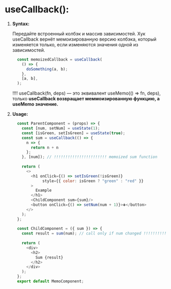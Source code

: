 # useCallback():

1) **Syntax:**  

    Передайте встроенный колбэк и массив зависимостей. Хук useCallback вернёт мемоизированную версию колбэка,
    который изменяется только, если изменяются значения одной из зависимостей.
    
    ```js
      const memoizedCallback = useCallback(
        () => {
          doSomething(a, b);
        },
        [a, b],
      );
    ```
    
    !!!! useCallback(fn, deps) — это эквивалент useMemo(() => fn, deps), только **useCallback возвращает 
    меммоизированную функцию, а useMemo значение.**

2) **Usage:**

    ```js
      const ParentComponent = (props) => {
        const [num, setNum] = useState(1);
        const [isGreen, setIsGreen] = useState(true);
        const sum = useCallback(() => {
          n => {
            return n + n
          };
        }, [num]); // !!!!!!!!!!!!!!!!!!!!!!! memoized sum function
        
        return (
          <> 
            <h1 onClick={() => setIsGreen(!isGreen)}
                 style={{ color: isGreen ? "green" : "red" }}
            >
              Example
            </h1>
            <ChildComponent sum={sum}/>
            <button onClick={() => setNum(num + 1)}>➕</button>
          </>
        );
      };
      
      const ChildComponent = ({ sum }) => {
        const result = sum(num); // call only if num changed !!!!!!!!!!!!!!!!!!!!!!!!!!!!!!!!!
      
        return (
          <div>
            <h2>
              Sum {result}
            </h2>
          </div>
        );
      };
      export default MemoComponent;
    ```

